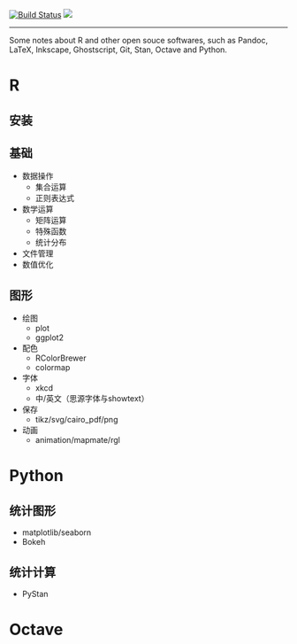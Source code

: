 [![Build Status](https://api.travis-ci.org/XiangyunHuang/bookdown-chinese.svg?branch=master)](https://travis-ci.org/XiangyunHuang/bookdown-chinese) 
[![](https://img.shields.io/docker/automated/cloud2016/bookdown-chinese.svg)](https://hub.docker.com/r/cloud2016/bookdown-chinese/builds)

---

Some notes about R and other open souce softwares, such as Pandoc, LaTeX, Inkscape, Ghostscript, Git, Stan, Octave and Python.

# R

## 安装

## 基础

* 数据操作
    + 集合运算
    + 正则表达式
* 数学运算
    + 矩阵运算
    + 特殊函数
    + 统计分布
* 文件管理
* 数值优化

## 图形

* 绘图
    + plot
    + ggplot2
* 配色
    + RColorBrewer
    + colormap
* 字体
    + xkcd
    + 中/英文（思源字体与showtext）
* 保存
    + tikz/svg/cairo_pdf/png
* 动画
    + animation/mapmate/rgl

# Python

## 统计图形

* matplotlib/seaborn
* Bokeh

## 统计计算

* PyStan

# Octave
